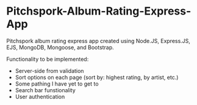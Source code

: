 # Pitchspork-Album-Rating-Express-App
Pitchspork album rating express app created using Node.JS, Express.JS, EJS, MongoDB, Mongoose, and Bootstrap.

Functionality to be implemented:

- Server-side from validation
- Sort options on each page (sort by: highest rating, by artist, etc.)
- Some pathing I have yet to get to
- Search bar funstionality
- User authentication

